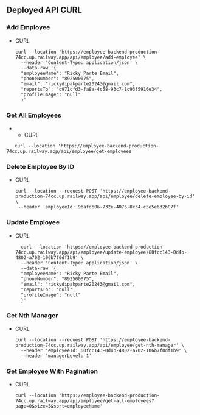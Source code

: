 ## Deployed API CURL

### Add Employee
- CURL
  ```
  curl --location 'https://employee-backend-production-74cc.up.railway.app/api/employee/add-employee' \
    --header 'Content-Type: application/json' \
    --data-raw '{
    "employeeName": "Ricky Parte Email",
    "phoneNumber": "892500075",
    "email": "rickydipakparte20243@gmail.com",
    "reportsTo": "c971cfd3-fa8a-4c58-93c7-1c93f5916e34",
    "profileImage": "null"
    }'
  ```

### Get All Employees
- - CURL
```
   curl --location 'https://employee-backend-production-74cc.up.railway.app/api/employee/get-employees'
```

### Delete Employee By ID
- CURL
  ```
  curl --location --request POST 'https://employee-backend-production-74cc.up.railway.app/api/employee/delete-employee-by-id' \
   --header 'employeeId: 9bafd606-732e-4076-8c34-c5e5e632b07f'
  ```


### Update Employee
- CURL
  ```
    curl --location 'https://employee-backend-production-74cc.up.railway.app/api/employee/update-employee/60fcc143-0d4b-4802-a702-106b7f0df1b9' \
    --header 'Content-Type: application/json' \
    --data-raw '{
    "employeeName": "Ricky Parte Email",
    "phoneNumber": "892500075",
    "email": "rickydipakparte20243@gmail.com",
    "reportsTo": "null",
    "profileImage": "null"
    }'
  ```

### Get Nth Manager
- CURL
  ```
  curl --location --request POST 'https://employee-backend-production-74cc.up.railway.app/api/employee/get-nth-manager' \
    --header 'employeeId: 60fcc143-0d4b-4802-a702-106b7f0df1b9' \
    --header 'managerLevel: 1'
  ```

### Get Employee With Pagination

- CURL
  ```
  curl --location 'https://employee-backend-production-74cc.up.railway.app/api/employee/get-all-employees?page=0&size=5&sort=employeeName'
  ```

```


